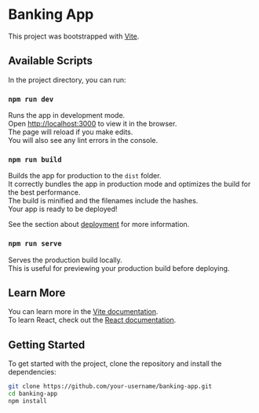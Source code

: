 # Banking App

This project was bootstrapped with [Vite](https://vitejs.dev/).

## Available Scripts

In the project directory, you can run:

### `npm run dev`

Runs the app in development mode.\
Open [http://localhost:3000](http://localhost:3000) to view it in the browser.\
The page will reload if you make edits.\
You will also see any lint errors in the console.

### `npm run build`

Builds the app for production to the `dist` folder.\
It correctly bundles the app in production mode and optimizes the build for the best performance.\
The build is minified and the filenames include the hashes.\
Your app is ready to be deployed!

See the section about [deployment](https://vitejs.dev/guide/static-deploy.html) for more information.

### `npm run serve`

Serves the production build locally.\
This is useful for previewing your production build before deploying.

## Learn More

You can learn more in the [Vite documentation](https://vitejs.dev/guide/).\
To learn React, check out the [React documentation](https://reactjs.org/).

## Getting Started

To get started with the project, clone the repository and install the dependencies:

```bash
git clone https://github.com/your-username/banking-app.git
cd banking-app
npm install
